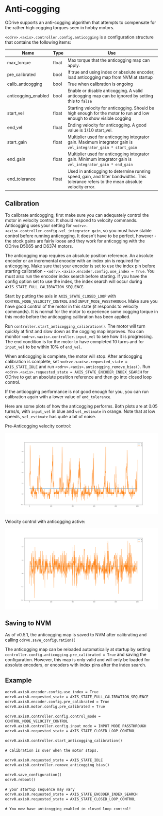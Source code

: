 # Anti-cogging

ODrive supports an anti-cogging algorithm that attempts to compensate for the rather high cogging torques seen in hobby motors.

`<odrv>.<axis>.controller.config.anticogging` is a configuration structure that contains the following items:

Name | Type | Use
-- | -- | --
max_torque | float | Max torque that the anticogging map can apply.
pre_calibrated | bool | If true and using index or absolute encoder, load anticogging map from NVM at startup
calib_anticogging | bool | True when calibration is ongoing
anticogging_enabled | bool | Enable or disable anticogging.  A valid anticogging map can be ignored by setting this to `false`
start_vel | float | Starting velocity for anticogging. Should be high enough for the motor to run and low enough to show visible cogging
end_vel | float | Ending velocity for anticogging. A good value is 1/10 start_vel.
start_gain | float | Multiplier used for anticogging integrator gain. Maximum integrator gain is `vel_integrator_gain * start_gain`
end_gain | float | Multiplier used for anticogging integrator gain. Minimum integrator gain is `vel_integrator_gain * end_gain`
end_tolerance | float | Used in anticogging to determine running speed, gain, and filter bandwidths. This tolerance refers to the mean absolute velocity error.

## Calibration

To calibrate anticogging, first make sure you can adequately control the motor in velocity control.  It should respond to velocity commands. Anticogging uses your setting for `<odrv>.<axis>.controller.config.vel_integrator_gain`, so you must have stable control before running anticogging. It doesn't have to be perfect, however - the stock gains are fairly loose and they work for anticogging with the ODrive D5065 and D6374 motors.

The anticogging map requires an absolute position reference. An absolute encoder or an incremental encoder with an index pin is required for anticogging. Make sure that your encoder is set to use the index pin before starting calibration - `<odrv>.<axis>.encoder.config.use_index = True`. You must also run the encoder index search before starting. If you have the config option set to use the index, the index search will occur during `AXIS_STATE_FULL_CALIBRATION_SEQUENCE`.

Start by putting the axis in `AXIS_STATE_CLOSED_LOOP` with `CONTROL_MODE_VELOCITY_CONTROL` and `INPUT_MODE_PASSTHROUGH`.  Make sure you have good control of the motor in this state (it responds to velocity commands). It is normal for the motor to experience some cogging torque in this mode before the anticogging calibration has been applied.

Run `controller.start_anticogging_calibration()`.  The motor will turn quickly at first and slow down as the cogging map improves. You can monitor `<odrv>.<axis>.controller.input_vel` to see how it is progressing. The end condition is for the motor to have completed 10 turns and for `input_vel` to be within 10% of `end_vel`.

When anticogging is complete, the motor will stop. After anticogging calibration is complete, set `<odrv>.<axis>.requested_state = AXIS_STATE_IDLE` and run `<odrv>.<axis>.anticogging_remove_bias()`. Run `<odrv>.<axis>.requested_state = AXIS_STATE_ENCODER_INDEX_SEARCH` for ODrive to get an absolute position reference and then go into closed loop control.

If the anticogging performance is not good enough for you, you can run calibration again with a lower value of `end_tolerance`.

Here are some plots of how the anticogging performs. Both plots are at 0.05 turns/s, with `input_vel` in blue and `vel_estimate` in orange. Note that at low speeds, `vel_estimate` has quite a bit of noise.

Pre-Anticogging velocity control:

![pre-anticogging](screenshots/pre_anticog_vel.png)

Velocity control with anticogging active:

![post-anticogging](screenshots/post_anticog_vel.png)

## Saving to NVM

As of v0.5.1, the anticogging map is saved to NVM after calibrating and calling `odrv0.save_configuration()`

The anticogging map can be reloaded automatically at startup by setting `controller.config.anticogging.pre_calibrated = True` and saving the configuration.  However, this map is only valid and will only be loaded for absolute encoders, or encoders with index pins after the index search.

## Example

``` Py
odrv0.axis0.encoder.config.use_index = True
odrv0.axis0.requested_state = AXIS_STATE_FULL_CALIBRATION_SEQUENCE
odrv0.axis0.encoder.config.pre_calibrated = True
odrv0.axis0.motor.config.pre_calibrated = True

odrv0.axis0.controller.config.control_mode = CONTROL_MODE_VELOCITY_CONTROL
odrv0.axis0.controller.config.input_mode = INPUT_MODE_PASSTHROUGH
odrv0.axis0.requested_state = AXIS_STATE_CLOSED_LOOP_CONTROL

odrv0.axis0.controller.start_anticogging_calibration()

# calibration is over when the motor stops.

odrv0.axis0.requested_state = AXIS_STATE_IDLE
odrv0.axis0.controller.remove_anticogging_bias()

odrv0.save_configuration()
odrv0.reboot()

# your startup sequence may vary
odrv0.axis0.requested_state = AXIS_STATE_ENCODER_INDEX_SEARCH
odrv0.axis0.requested_state = AXIS_STATE_CLOSED_LOOP_CONTROL

# You now have anticogging enabled in closed loop control!
```
